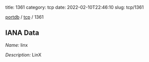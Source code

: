 title: 1361
category: tcp
date: 2022-02-10T22:46:10
slug: tcp/1361

[portdb](/) / [tcp](/category/tcp.html) / 1361


## IANA Data

_Name:_ linx

_Description:_ LinX

